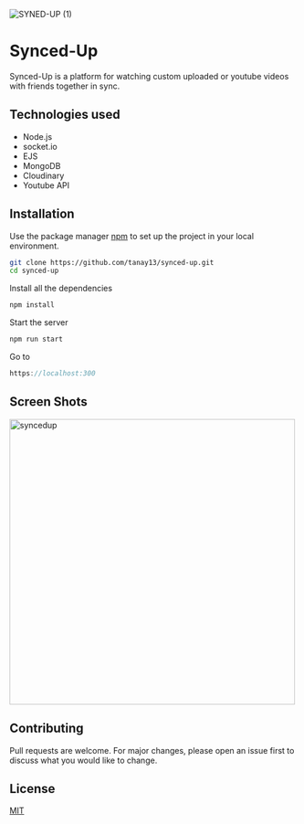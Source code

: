 ![SYNED-UP (1)](https://user-images.githubusercontent.com/61361310/123555922-43fb0780-d7a6-11eb-8c28-5b6dea73ad94.png)

# Synced-Up

Synced-Up is a platform for watching custom uploaded or youtube videos with friends together in sync.

## Technologies used

- Node.js
- socket.io
- EJS
- MongoDB
- Cloudinary
- Youtube API

## Installation

Use the package manager [npm](https://www.npmjs.com/) to set up the project in your local environment.

```bash
git clone https://github.com/tanay13/synced-up.git
cd synced-up
```

Install all the dependencies

```bash
npm install
```

Start the server

```bash
npm run start
```

Go to

```js
https://localhost:300

```

## Screen Shots

<img width="500" alt="syncedup" src="https://user-images.githubusercontent.com/61361310/123556154-3a25d400-d7a7-11eb-8058-04db62f947c8.PNG">

## Contributing

Pull requests are welcome. For major changes, please open an issue first to discuss what you would like to change.

## License

[MIT](https://choosealicense.com/licenses/mit/)
